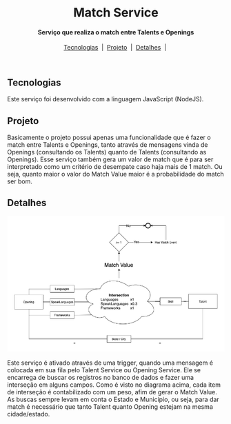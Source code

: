 <h1 align="center">
  Match Service
</h1>

<h4 align="center">
  Serviço que realiza o match entre Talents e Openings
</h4>

<p align="center">
  <a href="#Tecnologias">Tecnologias</a>&nbsp;&nbsp;|&nbsp;
  <a href="#Projeto">Projeto</a>&nbsp;&nbsp;|&nbsp;
  <a href="#detalhes"> Detalhes</a>&nbsp;&nbsp;|&nbsp;
</p>

<br>

## **Tecnologias**

Este serviço foi desenvolvido com a linguagem JavaScript (NodeJS).

## **Projeto**

Basicamente o projeto possui apenas uma funcionalidade que é fazer o match entre Talents e Openings, tanto através de mensagens vinda de Openings (consultando os Talents) quanto de Talents (consultando as Openings). Esse serviço também gera um valor de match que é para ser interpretado como um critério de desempate caso haja mais de 1 match. Ou seja, quanto maior o valor do Match Value maior é a probabilidade do match ser bom.

## **Detalhes**

![diagram](../.github/images/match-diagram.png)

Este serviço é ativado através de uma trigger, quando uma mensagem é colocada em sua fila pelo Talent Service ou Opening Service. Ele se encarrega de buscar os registros no banco de dados e fazer uma interseção em alguns campos. Como é visto no diagrama acima, cada item de interseção é contabilizado com um peso, afim de gerar o Match Value. As buscas sempre levam em conta o Estado e Município, ou seja, para dar match é necessário que tanto Talent quanto Opening estejam na mesma cidade/estado.
